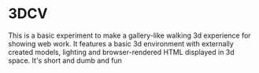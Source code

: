 # 3DCV

This is a basic experiment to make a gallery-like walking 3d experience for showing web work. It features a basic 3d environment with
externally created models, lighting and browser-rendered HTML displayed in 3d space. It's short and dumb and fun
